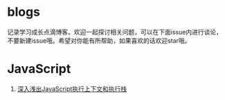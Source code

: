 # blogs
记录学习成长点滴博客。欢迎一起探讨相关问题，可以在下面issue内进行谈论，不要新建issue哦。希望对你能有所帮助，如果喜欢的话欢迎star哦。
# JavaScript
1. [深入浅出JavaScript执行上下文和执行栈](https://github.com/youdeliang/blogs/issues/1)